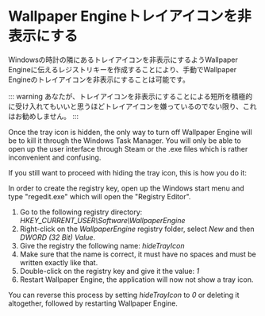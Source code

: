 # Wallpaper Engineトレイアイコンを非表示にする

Windowsの時計の隣にあるトレイアイコンを非表示にするようWallpaper Engineに伝えるレジストリキーを作成することにより、手動でWallpaper Engineのトレイアイコンを非表示にすることは可能です。

::: warning あなたが、トレイアイコンを非表示にすることによる短所を積極的に受け入れてもいいと思うほどトレイアイコンを嫌っているのでない限り、これはお勧めしません。 :::

Once the tray icon is hidden, the only way to turn off Wallpaper Engine will be to kill it through the Windows Task Manager. You will only be able to open up the user interface through Steam or the .exe files which is rather inconvenient and confusing.

If you still want to proceed with hiding the tray icon, this is how you do it:

In order to create the registry key, open up the Windows start menu and type "regedit.exe" which will open the "Registry Editor".

1. Go to the following registry directory: *HKEY_CURRENT_USER\Software\WallpaperEngine*
2. Right-click on the *WallpaperEngine* registry folder, select *New* and then *DWORD (32 Bit) Value*.
3. Give the registry the following name: *hideTrayIcon*
4. Make sure that the name is correct, it must have no spaces and must be written exactly like that.
5. Double-click on the registry key and give it the value: *1*
6. Restart Wallpaper Engine, the application will now not show a tray icon.

You can reverse this process by setting *hideTrayIcon* to *0* or deleting it altogether, followed by restarting Wallpaper Engine. 
